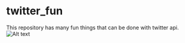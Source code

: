 # twitter_fun
This repository has many fun things that can be done with twitter api.
![Alt text](C:/Users/Swetha/PycharmProjects/twitter_fun/twitter_fun.jpg?raw=true "output image")
